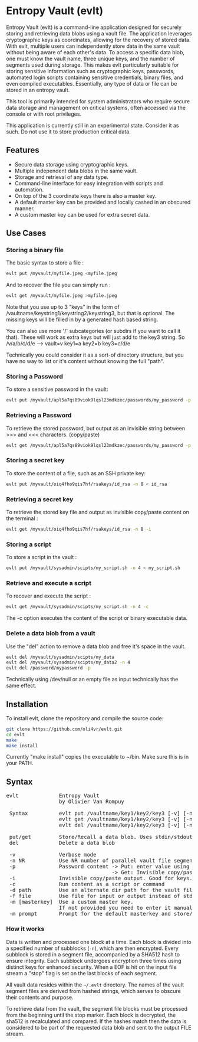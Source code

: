 # Entropy Vault (evlt)

Entropy Vault (evlt) is a command-line application designed for securely storing and retrieving data blobs using a vault file. The application leverages cryptographic keys as coordinates, allowing for the recovery of stored data. With evlt, multiple users can independently store data in the same vault without being aware of each other's data. To access a specific data blob, one must know the vault name, three unique keys, and the number of segments used during storage. This makes evlt particularly suitable for storing sensitive information such as cryptographic keys, passwords, automated login scripts containing sensitive credentials, binary files, and even compiled executables. Essentially, any type of data or file can be stored in an entropy vault.

This tool is primarily intended for system administrators who require secure data storage and management on critical systems, often accessed via the console or with root privileges.

This application is currently still in an experimental state. Consider it as such. Do not use it to store production critical data.

## Features

- Secure data storage using cryptographic keys.
- Multiple independent data blobs in the same vault.
- Storage and retrieval of any data type.
- Command-line interface for easy integration with scripts and automation.
- On top of the 3 coordinate keys there is also a master key.
- A default master key can be provided and locally cashed in an obscured manner.
- A custom master key can be used for extra secret data.

## Use Cases

### Storing a binary file

The basic syntax to store a file :
```bash
evlt put /myvault/myfile.jpeg <myfile.jpeg
```

And to recover the file you can simply run :
```bash
evlt get /myvault/myfile.jpeg >myfile.jpeg
```

Note that you use up to 3 "keys" in the form of /vaultname/keystring1/keystring2/keystring3, but that is optional.
The missing keys will be filled in by a generated hash based string.

You can also use more '/' subcategories (or subdirs if you want to call it that). These will work as extra keys but will just add to the key3 string. So /v/a/b/c/d/e  --> vault=v key1=a key2=b key3=c/d/e

Technically you could consider it as a sort-of directory structure, but you have no way to list or it's content without knowing the full "path".

### Storing a Password

To store a sensitive password in the vault:

```bash
evlt put /myvault/apl5a7qs89viok9lqsl23mdkzec/passwords/my_password -p
```

### Retrieving a Password

To retrieve the stored password, but output as an invisible string between >>> and <<< characters. (copy/paste)

```bash
evlt get /myvault/apl5a7qs89viok9lqsl23mdkzec/passwords/my_password -p
```

### Storing a secret key

To store the content of a file, such as an SSH private key:

```bash
evlt put /myvault/oiq4fho9qis7hf/rsakeys/id_rsa -n 8 < id_rsa
```

### Retrieving a secret key

To retrieve the stored key file and output as invisible copy/paste content on the terminal :

```bash
evlt get /myvault/oiq4fho9qis7hf/rsakeys/id_rsa -n 8 -i
```

### Storing a script

To store a script in the vault :

```bash
evlt put /myvault/sysadmin/scipts/my_script.sh -n 4 < my_script.sh
```

### Retrieve and execute a script

To recover and execute the script :

```bash
evlt get /myvault/sysadmin/scipts/my_script.sh -n 4 -c 
```

The -c option executes the content of the script or binary executable data.

### Delete a data blob from a vault

Use the "del" action to remove a data blob and free it's space in the vault.

```bash
evlt del /myvault/sysadmin/scipts/my_data 
evlt del /myvault/sysadmin/scipts/my_data2 -n 4
evlt del /password/mypassword -p
```

Technically using /dev/null or an empty file as input technically has the same effect.

## Installation

To install evlt, clone the repository and compile the source code:

```bash
git clone https://github.com/oli4vr/evlt.git
cd evlt
make
make install
```
Currently "make install" copies the executable to ~/bin. Make sure this is in your PATH.

## Syntax

<pre>
evlt             Entropy Vault
                 by Olivier Van Rompuy

 Syntax          evlt put /vaultname/key1/key2/key3 [-v] [-n NR_SEGMENTS]
                 evlt get /vaultname/key1/key2/key3 [-v] [-n NR_SEGMENTS]
                 evlt del /vaultname/key1/key2/key3 [-v] [-n NR_SEGMENTS]

 put/get         Store/Recall a data blob. Uses stdin/stdout by default
 del             Delete a data blob

 -v              Verbose mode
 -n NR           Use NR number of parallel vault file segments. Default=8
 -p              Password content -> Put: enter value using a password prompt
                                  -> Get: Invisible copy/paste output
 -i              Invisible copy/paste output. Good for keys.
 -c              Run content as a script or command
 -d path         Use an alternate dir path for the vault files
 -f file         Use file for input or output instead of stdin or stdout
 -m [masterkey]  Use a custom master key.
                 If not provided you need to enter it manually via a password prompt.
 -m prompt       Prompt for the default masterkey and store/change the value.
</pre>

### How it works
Data is written and processed one block at a time. Each block is divided into a specified number of subblocks (`-n`), which are then encrypted. Every subblock is stored in a segment file, accompanied by a SHA512 hash to ensure integrity. Each subblock undergoes encryption three times using distinct keys for enhanced security. When a EOF is hit on the input file stream a "stop" flag is set on the last blocks of each segment.

All vault data resides within the `~/.evlt` directory. The names of the vault segment files are derived from hashed strings, which serves to obscure their contents and purpose.

To retrieve data from the vault, the segment file blocks must be processed from the beginning until the stop marker. Each block is decrypted, the sha512 is recalculated and compared. If the hashes match then the data is considered to be part of the requested data blob and sent to the output FILE stream.
